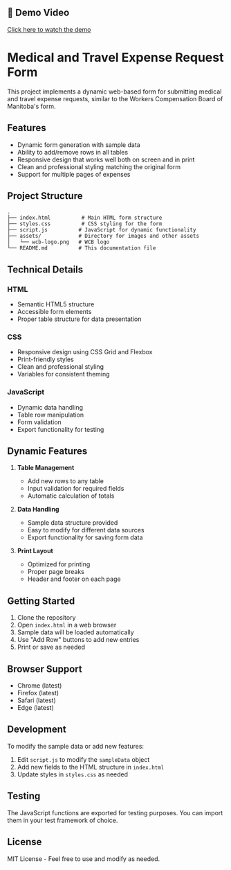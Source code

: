 ## 🎥 Demo Video

[Click here to watch the demo]([https://drive.google.com/file/d/your-file-id/view?usp=sharing](https://drive.google.com/file/d/1hjXSvUtnqT1MwL4xszxdDQdLHCZ3D7b6/view?usp=sharing))

# Medical and Travel Expense Request Form

This project implements a dynamic web-based form for submitting medical and travel expense requests, similar to the Workers Compensation Board of Manitoba's form.

## Features

- Dynamic form generation with sample data
- Ability to add/remove rows in all tables
- Responsive design that works well both on screen and in print
- Clean and professional styling matching the original form
- Support for multiple pages of expenses

## Project Structure

```
.
├── index.html          # Main HTML form structure
├── styles.css          # CSS styling for the form
├── script.js          # JavaScript for dynamic functionality
├── assets/            # Directory for images and other assets
│   └── wcb-logo.png   # WCB logo
└── README.md          # This documentation file
```

## Technical Details

### HTML
- Semantic HTML5 structure
- Accessible form elements
- Proper table structure for data presentation

### CSS
- Responsive design using CSS Grid and Flexbox
- Print-friendly styles
- Clean and professional styling
- Variables for consistent theming

### JavaScript
- Dynamic data handling
- Table row manipulation
- Form validation
- Export functionality for testing

## Dynamic Features

1. **Table Management**
   - Add new rows to any table
   - Input validation for required fields
   - Automatic calculation of totals

2. **Data Handling**
   - Sample data structure provided
   - Easy to modify for different data sources
   - Export functionality for saving form data

3. **Print Layout**
   - Optimized for printing
   - Proper page breaks
   - Header and footer on each page

## Getting Started

1. Clone the repository
2. Open `index.html` in a web browser
3. Sample data will be loaded automatically
4. Use "Add Row" buttons to add new entries
5. Print or save as needed

## Browser Support

- Chrome (latest)
- Firefox (latest)
- Safari (latest)
- Edge (latest)

## Development

To modify the sample data or add new features:

1. Edit `script.js` to modify the `sampleData` object
2. Add new fields to the HTML structure in `index.html`
3. Update styles in `styles.css` as needed

## Testing

The JavaScript functions are exported for testing purposes. You can import them in your test framework of choice.

## License

MIT License - Feel free to use and modify as needed. 
